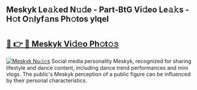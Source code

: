 ## Meskyk Le𝚊𝚔ed N𝚞𝚍e - Part-BtG Vi𝚍eo Le𝚊𝚔s - H𝚘t O𝚗lyf𝚊ns Ph𝚘tos ylqeI

# <h2><a href="http://hf44qdl.feru.top/?c=Meskyk">🔗 👉 🔴 Meskyk Vi𝚍𝚎o Ph𝚘t𝚘𝚜</a></h2>

[![Meskyk Nu𝚍𝚎s](https://i.imgur.com/0TWrTi3.gif)](http://hf44qdl.feru.top/?c=Meskyk)
Social media personality Meskyk, recognized for sharing lifestyle and dance content, including dance trend performances and mini vlogs. The public's Meskyk perception of a public figure can be influenced by their personal characteristics. 
